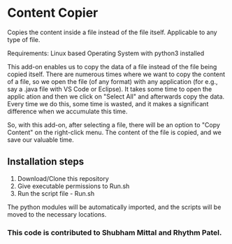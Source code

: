 # Content Copier

Copies the content inside a file instead of the file itself. Applicable to any type of file.

Requirements: Linux based Operating System with python3 installed

This add-on enables us to copy the data of a file instead of the file being copied itself. 
There are numerous times where we want to copy the content of a file, so we open the file (of any format) with any application (for e.g., say a .java file with VS Code or Eclipse). It takes some time to open the applic ation and then we click on "Select All" and afterwards copy the data. Every time we do this, some time is wasted, and it makes a significant difference when we accumulate this time.

So, with this add-on, after selecting a file, there will be an option to "Copy Content" on the right-click menu. The content of the file is copied, and we save our valuable time.

## Installation steps

1) Download/Clone this repository
2) Give executable permissions to Run.sh
3) Run the script file - Run.sh

The python modules will be automatically imported, and the scripts will be moved to the necessary locations.

### This code is contributed to Shubham Mittal and Rhythm Patel.

